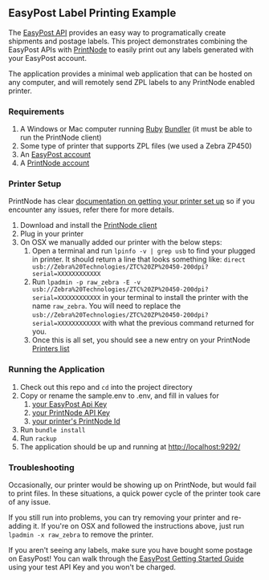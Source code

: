 ## EasyPost Label Printing Example

The [EasyPost API](https://www.easypost.com/getting-started) provides an easy
way to programatically create shipments and postage labels. This project
demonstrates combining the EasyPost APIs with [PrintNode](https://www.printnode.com/)
to easily print out any labels generated with your EasyPost account.

The application provides a minimal web application that can be hosted on any
computer, and will remotely send ZPL labels to any PrintNode enabled printer.

### Requirements

1. A Windows or Mac computer running [Ruby](https://www.ruby-lang.org/en/)
   [Bundler](http://bundler.io/) (it must be able to run the PrintNode client) 
1. Some type of printer that supports ZPL files (we used a Zebra ZP450)
1. An [EasyPost account](https://www.easypost.com/signup)
1. A [PrintNode account](https://app.printnode.com/account/register)

### Printer Setup

PrintNode has clear [documentation on getting your printer set up](https://www.printnode.com/docs/introduction/) 
so if you encounter any issues, refer there for more details.

1. Download and install the [PrintNode client](https://www.printnode.com/download/)
1. Plug in your printer
1. On OSX we manually added our printer with the below steps:
    1. Open a terminal and run `lpinfo -v | grep usb` to find your plugged in
       printer. It should return a line that looks something like:
       `direct usb://Zebra%20Technologies/ZTC%20ZP%20450-200dpi?serial=XXXXXXXXXXXX`
    1. Run `lpadmin -p raw_zebra -E -v usb://Zebra%20Technologies/ZTC%20ZP%20450-200dpi?serial=XXXXXXXXXXXX`
       in your terminal to install the printer with the name `raw_zebra`. You will
       need to replace the `usb://Zebra%20Technologies/ZTC%20ZP%20450-200dpi?serial=XXXXXXXXXXXX`
       with what the previous command returned for you.
    1. Once this is all set, you should see a new entry on your PrintNode 
       [Printers list](https://app.printnode.com/account/printer)


### Running the Application

1. Check out this repo and `cd` into the project directory
1. Copy or rename the sample.env to .env, and fill in values for
    1. [your EasyPost Api Key](https://www.easypost.com/account#/api-keys)
    1. [your PrintNode API Key](https://app.printnode.com/account/apiKey)
    1. [your printer's PrintNode Id](https://app.printnode.com/account/printer)
1. Run `bundle install`
1. Run `rackup`
1. The application should be up and running at <http://localhost:9292/>


### Troubleshooting

Occasionally, our printer would be showing up on PrintNode, but would fail to
print files. In these situations, a quick power cycle of the printer took care
of any issue.

If you still run into problems, you can try removing your printer and re-adding
it. If you're on OSX and followed the instructions above, just run
`lpadmin -x raw_zebra` to remove the printer.

If you aren't seeing any labels, make sure you have bought some postage on
EasyPost! You can walk through the
[EasyPost Getting Started Guide](https://www.easypost.com/getting-started) using
your test API Key and you won't be charged.

